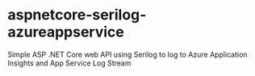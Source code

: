 # aspnetcore-serilog-azureappservice
Simple ASP .NET Core web API using Serilog to log to Azure Application Insights and App Service Log Stream
